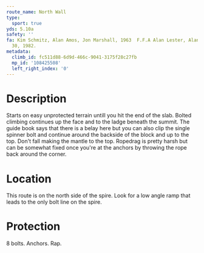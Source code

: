 ```yaml
---
route_name: North Wall
type:
  sport: true
yds: 5.10a
safety: ''
fa: Kim Schmitz, Alan Amos, Jon Marshall, 1963  F.F.A Alan Lester, Alan Watts, January
  30, 1982.
metadata:
  climb_id: fc511d88-6d9d-466c-9041-3175f28c27fb
  mp_id: '108425508'
  left_right_index: '0'
---
```

# Description
Starts on easy unprotected terrain untill you hit the end of the slab. Bolted climbing continues up the face and to the ladge beneath the summit. The guide book says that there is a belay here but you can also clip the single spinner bolt and continue around the backside of the block and up to the top. Don't fall making the mantle to the top. Ropedrag is pretty harsh but can be somewhat fixed once you're at the anchors by throwing the rope back around the corner.

# Location
This route is on the north side of the spire. Look for a low angle ramp that leads to the only bolt line on the spire.

# Protection
8 bolts. Anchors. Rap.
